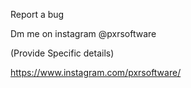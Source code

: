 Report a bug

Dm me on instagram @pxrsoftware

(Provide Specific details)

https://www.instagram.com/pxrsoftware/
